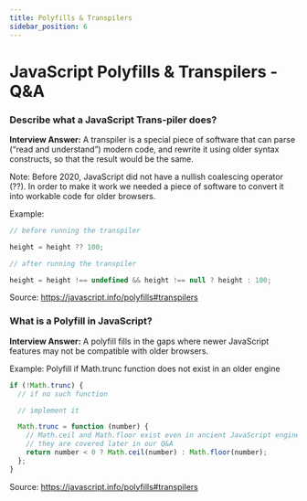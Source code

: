 ```yaml
---
title: Polyfills & Transpilers
sidebar_position: 6
---
```


# JavaScript Polyfills & Transpilers - Q&A

### Describe what a JavaScript Trans-piler does?

**Interview Answer:** A transpiler is a special piece of software that can parse (“read and understand”) modern code, and rewrite it using older syntax constructs, so that the result would be the same.

Note: Before 2020, JavaScript did not have a nullish coalescing operator (??). In order to make it work we needed a piece of software to convert it into workable code for older browsers.

Example:

```js
// before running the transpiler

height = height ?? 100;

// after running the transpiler

height = height !== undefined && height !== null ? height : 100;
```

Source: <https://javascript.info/polyfills#transpilers>

### What is a Polyfill in JavaScript?

**Interview Answer:** A polyfill fills in the gaps where newer JavaScript features may not be compatible with older browsers.

Example: Polyfill if Math.trunc function does not exist in an older engine

```js
if (!Math.trunc) {
  // if no such function

  // implement it

  Math.trunc = function (number) {
    // Math.ceil and Math.floor exist even in ancient JavaScript engines
    // they are covered later in our Q&A
    return number < 0 ? Math.ceil(number) : Math.floor(number);
  };
}
```

Source: <https://javascript.info/polyfills#transpilers>
